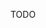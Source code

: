 <!-- README.md, parse_video/o/
   - language: Chinese (zh_cn) 
  -->

TODO
<!-- end README.md -->


